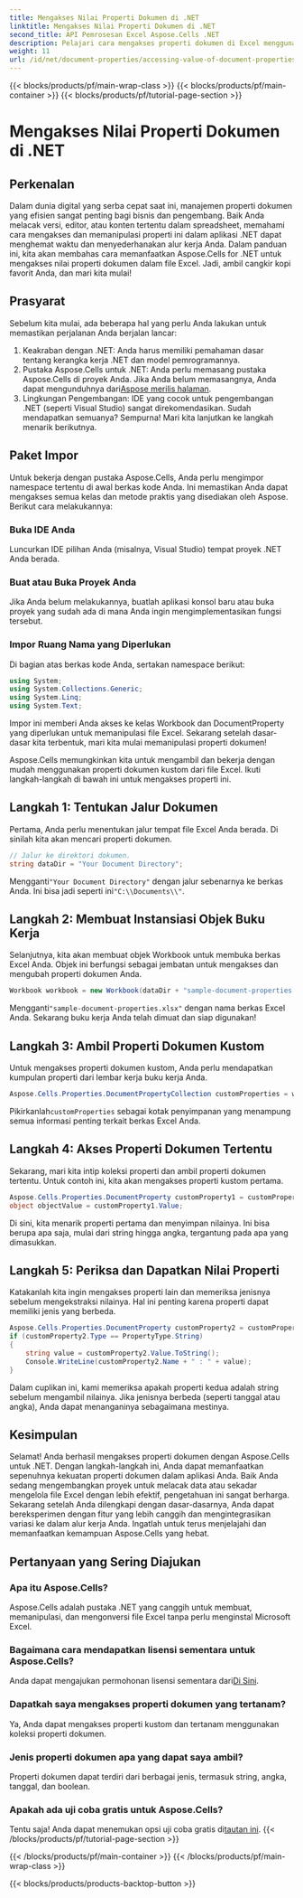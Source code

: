 ```yaml
---
title: Mengakses Nilai Properti Dokumen di .NET
linktitle: Mengakses Nilai Properti Dokumen di .NET
second_title: API Pemrosesan Excel Aspose.Cells .NET
description: Pelajari cara mengakses properti dokumen di Excel menggunakan Aspose.Cells for .NET dengan panduan langkah demi langkah kami. Kelola lembar kerja Anda secara efisien.
weight: 11
url: /id/net/document-properties/accessing-value-of-document-properties/
---
```


{{< blocks/products/pf/main-wrap-class >}}
{{< blocks/products/pf/main-container >}}
{{< blocks/products/pf/tutorial-page-section >}}

# Mengakses Nilai Properti Dokumen di .NET

## Perkenalan
Dalam dunia digital yang serba cepat saat ini, manajemen properti dokumen yang efisien sangat penting bagi bisnis dan pengembang. Baik Anda melacak versi, editor, atau konten tertentu dalam spreadsheet, memahami cara mengakses dan memanipulasi properti ini dalam aplikasi .NET dapat menghemat waktu dan menyederhanakan alur kerja Anda. Dalam panduan ini, kita akan membahas cara memanfaatkan Aspose.Cells for .NET untuk mengakses nilai properti dokumen dalam file Excel. Jadi, ambil cangkir kopi favorit Anda, dan mari kita mulai!
## Prasyarat
Sebelum kita mulai, ada beberapa hal yang perlu Anda lakukan untuk memastikan perjalanan Anda berjalan lancar:
1. Keakraban dengan .NET: Anda harus memiliki pemahaman dasar tentang kerangka kerja .NET dan model pemrogramannya.
2.  Pustaka Aspose.Cells untuk .NET: Anda perlu memasang pustaka Aspose.Cells di proyek Anda. Jika Anda belum memasangnya, Anda dapat mengunduhnya dari[Aspose merilis halaman](https://releases.aspose.com/cells/net/).
3. Lingkungan Pengembangan: IDE yang cocok untuk pengembangan .NET (seperti Visual Studio) sangat direkomendasikan.
Sudah mendapatkan semuanya? Sempurna! Mari kita lanjutkan ke langkah menarik berikutnya.
## Paket Impor
Untuk bekerja dengan pustaka Aspose.Cells, Anda perlu mengimpor namespace tertentu di awal berkas kode Anda. Ini memastikan Anda dapat mengakses semua kelas dan metode praktis yang disediakan oleh Aspose. Berikut cara melakukannya:
### Buka IDE Anda
Luncurkan IDE pilihan Anda (misalnya, Visual Studio) tempat proyek .NET Anda berada.
### Buat atau Buka Proyek Anda
Jika Anda belum melakukannya, buatlah aplikasi konsol baru atau buka proyek yang sudah ada di mana Anda ingin mengimplementasikan fungsi tersebut.
### Impor Ruang Nama yang Diperlukan
Di bagian atas berkas kode Anda, sertakan namespace berikut:
```csharp
using System;
using System.Collections.Generic;
using System.Linq;
using System.Text;
```
Impor ini memberi Anda akses ke kelas Workbook dan DocumentProperty yang diperlukan untuk memanipulasi file Excel. Sekarang setelah dasar-dasar kita terbentuk, mari kita mulai memanipulasi properti dokumen!

Aspose.Cells memungkinkan kita untuk mengambil dan bekerja dengan mudah menggunakan properti dokumen kustom dari file Excel. Ikuti langkah-langkah di bawah ini untuk mengakses properti ini.
## Langkah 1: Tentukan Jalur Dokumen
Pertama, Anda perlu menentukan jalur tempat file Excel Anda berada. Di sinilah kita akan mencari properti dokumen.
```csharp
// Jalur ke direktori dokumen.
string dataDir = "Your Document Directory";
```
 Mengganti`"Your Document Directory"` dengan jalur sebenarnya ke berkas Anda. Ini bisa jadi seperti ini`"C:\\Documents\\"`.
## Langkah 2: Membuat Instansiasi Objek Buku Kerja
Selanjutnya, kita akan membuat objek Workbook untuk membuka berkas Excel Anda. Objek ini berfungsi sebagai jembatan untuk mengakses dan mengubah properti dokumen Anda.
```csharp
Workbook workbook = new Workbook(dataDir + "sample-document-properties.xlsx");
```
 Mengganti`"sample-document-properties.xlsx"` dengan nama berkas Excel Anda. Sekarang buku kerja Anda telah dimuat dan siap digunakan!
## Langkah 3: Ambil Properti Dokumen Kustom
Untuk mengakses properti dokumen kustom, Anda perlu mendapatkan kumpulan properti dari lembar kerja buku kerja Anda.
```csharp
Aspose.Cells.Properties.DocumentPropertyCollection customProperties = workbook.Worksheets.CustomDocumentProperties;
```
 Pikirkanlah`customProperties` sebagai kotak penyimpanan yang menampung semua informasi penting terkait berkas Excel Anda.
## Langkah 4: Akses Properti Dokumen Tertentu
Sekarang, mari kita intip koleksi properti dan ambil properti dokumen tertentu. Untuk contoh ini, kita akan mengakses properti kustom pertama.
```csharp
Aspose.Cells.Properties.DocumentProperty customProperty1 = customProperties[0];
object objectValue = customProperty1.Value;
```
Di sini, kita menarik properti pertama dan menyimpan nilainya. Ini bisa berupa apa saja, mulai dari string hingga angka, tergantung pada apa yang dimasukkan.
## Langkah 5: Periksa dan Dapatkan Nilai Properti
Katakanlah kita ingin mengakses properti lain dan memeriksa jenisnya sebelum mengekstraksi nilainya. Hal ini penting karena properti dapat memiliki jenis yang berbeda.
```csharp
Aspose.Cells.Properties.DocumentProperty customProperty2 = customProperties[1];
if (customProperty2.Type == PropertyType.String)
{
    string value = customProperty2.Value.ToString();
    Console.WriteLine(customProperty2.Name + " : " + value);
}
```
Dalam cuplikan ini, kami memeriksa apakah properti kedua adalah string sebelum mengambil nilainya. Jika jenisnya berbeda (seperti tanggal atau angka), Anda dapat menanganinya sebagaimana mestinya.
## Kesimpulan
Selamat! Anda berhasil mengakses properti dokumen dengan Aspose.Cells untuk .NET. Dengan langkah-langkah ini, Anda dapat memanfaatkan sepenuhnya kekuatan properti dokumen dalam aplikasi Anda. Baik Anda sedang mengembangkan proyek untuk melacak data atau sekadar mengelola file Excel dengan lebih efektif, pengetahuan ini sangat berharga.
Sekarang setelah Anda dilengkapi dengan dasar-dasarnya, Anda dapat bereksperimen dengan fitur yang lebih canggih dan mengintegrasikan variasi ke dalam alur kerja Anda. Ingatlah untuk terus menjelajahi dan memanfaatkan kemampuan Aspose.Cells yang hebat.
## Pertanyaan yang Sering Diajukan
### Apa itu Aspose.Cells?
Aspose.Cells adalah pustaka .NET yang canggih untuk membuat, memanipulasi, dan mengonversi file Excel tanpa perlu menginstal Microsoft Excel.
### Bagaimana cara mendapatkan lisensi sementara untuk Aspose.Cells?
 Anda dapat mengajukan permohonan lisensi sementara dari[Di Sini](https://purchase.aspose.com/temporary-license/).
### Dapatkah saya mengakses properti dokumen yang tertanam?
Ya, Anda dapat mengakses properti kustom dan tertanam menggunakan koleksi properti dokumen.
### Jenis properti dokumen apa yang dapat saya ambil?
Properti dokumen dapat terdiri dari berbagai jenis, termasuk string, angka, tanggal, dan boolean.
### Apakah ada uji coba gratis untuk Aspose.Cells?
 Tentu saja! Anda dapat menemukan opsi uji coba gratis di[tautan ini](https://releases.aspose.com/).
{{< /blocks/products/pf/tutorial-page-section >}}

{{< /blocks/products/pf/main-container >}}
{{< /blocks/products/pf/main-wrap-class >}}

{{< blocks/products/products-backtop-button >}}
